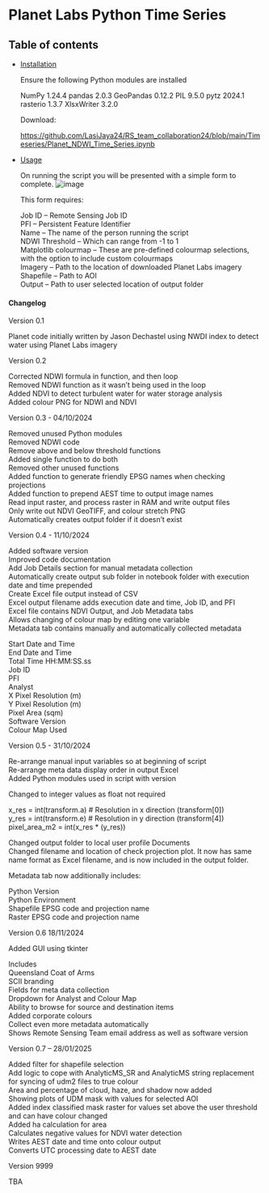 # Planet Labs Python Time Series

## Table of contents

- [Installation](#installation)

    Ensure the following Python modules are installed

    NumPy	    1.24.4
    pandas	    2.0.3
    GeoPandas	0.12.2
    PIL	        9.5.0
    pytz	    2024.1
    rasterio	1.3.7
    XlsxWriter	3.2.0
  
    Download:

    https://github.com/LasiJaya24/RS_team_collaboration24/blob/main/Timeseries/Planet_NDWI_Time_Series.ipynb
    
 - [Usage](#usage)

    On running the script you will be presented with a simple form to complete.
   ![image](https://github.com/user-attachments/assets/2991ed3c-1b74-4506-8066-9f5efcc0a77b)


    This form requires:

    Job ID – Remote Sensing Job ID  
    PFI – Persistent Feature Identifier  
    Name – The name of the person running the script  
    NDWI Threshold – Which can range from -1 to 1  
    Matplotlib colourmap – These are pre-defined colourmap selections, with the option to include custom colourmaps  
    Imagery – Path to the location of downloaded Planet Labs imagery  
    Shapefile – Path to AOI  
    Output – Path to user selected location of output folder  



#### Changelog

Version 0.1

Planet code initially written by Jason Dechastel using NWDI index to detect water using Planet Labs imagery

Version 0.2

Corrected NDWI formula in function, and then loop  
Removed NDWI function as it wasn’t being used in the loop  
Added NDVI to detect turbulent water for water storage analysis  
Added colour PNG for NDWI and NDVI


Version 0.3 - 04/10/2024

Removed unused Python modules  
Removed NDWI code  
Remove above and below threshold functions  
Added single function to do both  
Removed other unused functions  
Added function to generate friendly EPSG names when checking projections  
Added function to prepend AEST time to output image names  
Read input raster, and process raster in RAM and write output files  
Only write out NDVI GeoTIFF, and colour stretch PNG  
Automatically creates output folder if it doesn’t exist  


Version 0.4 - 11/10/2024

Added software version  
Improved code documentation  
Add Job Details section for manual metadata collection  
Automatically create output sub folder in notebook folder with execution date and time prepended  
Create Excel file output instead of CSV  
Excel output filename adds execution date and time, Job ID, and PFI  
Excel file contains NDVI Output, and Job Metadata tabs  
Allows changing of colour map by editing one variable  
Metadata tab contains manually and automatically collected metadata

Start Date and Time  
End Date and Time  
Total Time HH:MM:SS.ss  
Job ID  
PFI  
Analyst  
X Pixel Resolution (m)  
Y Pixel Resolution (m)  
Pixel Area (sqm)  
Software Version  
Colour Map Used  

Version 0.5 - 31/10/2024

Re-arrange manual input variables so at beginning of script  
Re-arrange meta data display order in output Excel  
Added Python modules used in script with version  

Changed to integer values as float not required  

x_res = int(transform.a)  # Resolution in x direction (transform[0])  
y_res = int(transform.e)  # Resolution in y direction (transform[4])  
pixel_area_m2 = int(x_res * (y_res))  

Changed output folder to local user profile Documents  
Changed filename and location of check projection plot. It now has same name format as Excel filename, and is now included in the output folder.  


Metadata tab now additionally includes:

Python Version  
Python Environment  
Shapefile EPSG code and projection name  
Raster EPSG code and projection name  


Version 0.6 18/11/2024

Added GUI using tkinter

Includes  
Queensland Coat of Arms  
SCII branding  
Fields for meta data collection  
Dropdown for Analyst and Colour Map  
Ability to browse for source and destination items  
Added corporate colours  
Collect even more metadata automatically  
Shows Remote Sensing Team email address as well as software version  


Version 0.7 – 28/01/2025 

Added filter for shapefile selection  
Add logic to cope with AnalyticMS_SR and AnalyticMS string replacement for syncing of udm2 files to true colour  
Area and percentage of cloud, haze, and shadow now added  
Showing plots of UDM mask with values for selected AOI  
Added index classified mask raster for values set above the user threshold and can have colour changed  
Added ha calculation for area  
Calculates negative values for NDVI water detection  
Writes AEST date and time onto colour output  
Converts UTC processing date to AEST date  

Version 9999

TBA
